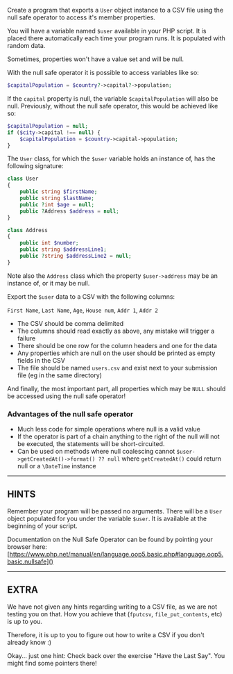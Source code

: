 Create a program that exports a `User` object instance to a CSV file using the null safe operator to access it's member properties.

You will have a variable named `$user` available in your PHP script. It is placed there automatically each time your program runs. It is populated with random data.

Sometimes, properties won't have a value set and will be null.

With the null safe operator it is possible to access variables like so:

```php
$capitalPopulation = $country?->capital?->population;
```

If the `capital` property is null, the variable `$capitalPopulation` will also be null. Previously, without the null safe operator, this would be achieved like so:

```php
$capitalPopulation = null;
if ($city->capital !== null) {
    $capitalPopulation = $country->capital->population;
}
```

The `User` class, for which the `$user` variable holds an instance of, has the following signature:

```php
class User
{
    public string $firstName;
    public string $lastName;
    public ?int $age = null;
    public ?Address $address = null;
}

class Address
{
    public int $number;
    public string $addressLine1;
    public ?string $addressLine2 = null;
}
```

Note also the `Address` class which the property `$user->address` may be an instance of, or it may be null.

Export the `$user` data to a CSV with the following columns:

`First Name`, `Last Name`, `Age`, `House num`, `Addr 1`, `Addr 2`

 * The CSV should be comma delimited
 * The columns should read exactly as above, any mistake will trigger a failure
 * There should be one row for the column headers and one for the data
 * Any properties which are null on the user should be printed as empty fields in the CSV
 * The file should be named `users.csv` and exist next to your submission file (eg in the same directory)
 
And finally, the most important part, all properties which may be `NULL` should be accessed using the null safe operator!

### Advantages of the null safe operator

* Much less code for simple operations where null is a valid value
* If the operator is part of a chain anything to the right of the null will not be executed, the statements will be short-circuited.
* Can be used on methods where null coalescing cannot `$user->getCreatedAt()->format() ?? null` where `getCreatedAt()` could return null or a `\DateTime` instance

----------------------------------------------------------------------
## HINTS

Remember your program will be passed no arguments. There will be a `User` object populated for you under the variable `$user`.
It is available at the beginning of your script.

Documentation on the Null Safe Operator can be found by pointing your browser here:
[https://www.php.net/manual/en/language.oop5.basic.php#language.oop5.basic.nullsafe]()

----------------------------------------------------------------------
## EXTRA

We have not given any hints regarding writing to a CSV file, as we are not testing you on that. How you achieve that (`fputcsv`, `file_put_contents`, etc) is up to you.

Therefore, it is up to you to figure out how to write a CSV if you don't already know :)

Okay... just one hint: Check back over the exercise "Have the Last Say". You might find some pointers there!